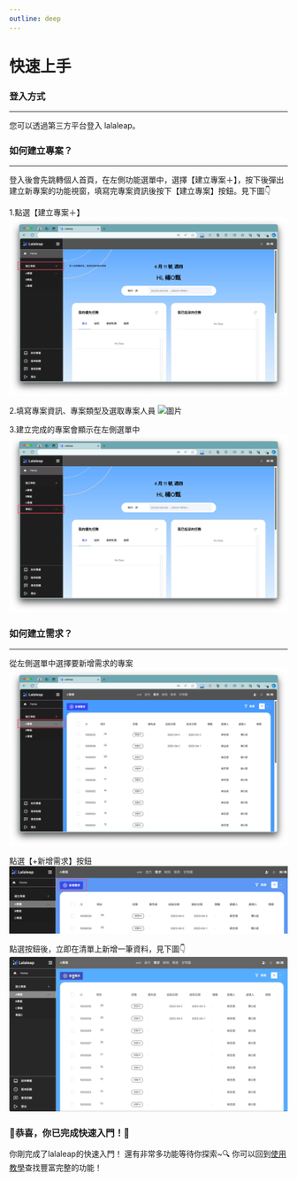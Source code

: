 ```yaml
---
outline: deep
---
```


# 快速上手

### 登入方式
*** 
您可以透過第三方平台登入 lalaleap。

### 如何建立專案？
***

登入後會先跳轉個人首頁，在左側功能選單中，選擇【建立專案＋】，按下後彈出建立新專案的功能視窗，填寫完專案資訊後按下【建立專案】按鈕。見下圖👇

1.點選【建立專案＋】
![圖片](quick01.png)

2.填寫專案資訊、專案類型及選取專案人員
![圖片](quick02.gif)

3.建立完成的專案會顯示在左側選單中
![圖片](quick03.png)

### 如何建立需求？
***

從左側選單中選擇要新增需求的專案
![圖片](quick04.png)

點選【+新增需求】按鈕
![Alt text](image-8.png)

點選按鈕後，立即在清單上新增一筆資料，見下圖👇
![圖片](quick05.gif)

### 🎉恭喜，你已完成快速入門！🎊
你剛完成了lalaleap的快速入門！
還有非常多功能等待你探索~🔍
你可以回到[使用教學](markdown-examples.md)查找豐富完整的功能！